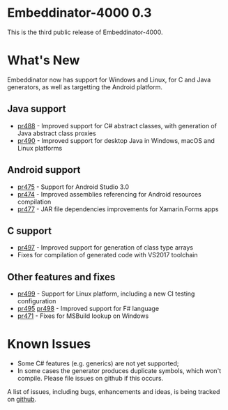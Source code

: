 # Embeddinator-4000 0.3

This is the third public release of Embeddinator-4000.

What's New
==========

Embeddinator now has support for Windows and Linux, for C and Java generators, as well as targetting the Android platform.

Java support
------------

* [pr488](https://github.com/mono/Embeddinator-4000/pull/488) - Improved support for C# abstract classes, with generation of Java abstract class proxies
* [pr490](https://github.com/mono/Embeddinator-4000/pull/490) - Improved support for desktop Java in Windows, macOS and Linux platforms

Android support
---------------

* [pr475](https://github.com/mono/Embeddinator-4000/pull/475) - Support for Android Studio 3.0
* [pr474](https://github.com/mono/Embeddinator-4000/pull/474) - Improved assemblies referencing for Android resources compilation
* [pr477](https://github.com/mono/Embeddinator-4000/pull/477) - JAR file dependencies improvements for Xamarin.Forms apps

C support
---------

* [pr497](https://github.com/mono/Embeddinator-4000/pull/497) - Improved support for generation of class type arrays
* Fixes for compilation of generated code with VS2017 toolchain

Other features and fixes
------------------------

* [pr499](https://github.com/mono/Embeddinator-4000/pull/499) - Support for Linux platform, including a new CI testing configuration
* [pr495](https://github.com/mono/Embeddinator-4000/pull/495) [pr498](https://github.com/mono/Embeddinator-4000/pull/489) - Improved support for F# language
* [pr471](https://github.com/mono/Embeddinator-4000/pull/471) - Fixes for MSBuild lookup on Windows

Known Issues
============

* Some C# features (e.g. generics) are not yet supported;
* In some cases the generator produces duplicate symbols, which won't compile. Please file issues on github if this occurs.

A list of issues, including bugs, enhancements and ideas, is being tracked on [github](https://github.com/mono/Embeddinator-4000/issues).


